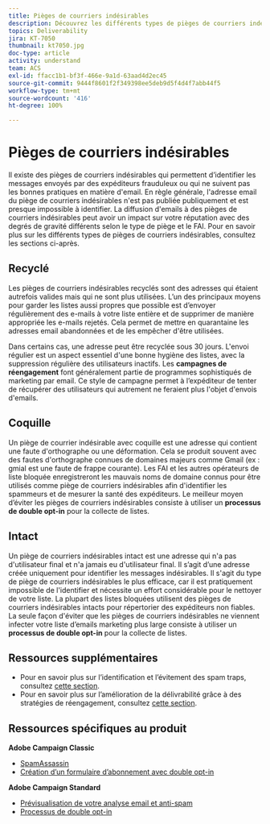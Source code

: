 ```yaml
---
title: Pièges de courriers indésirables
description: Découvrez les différents types de pièges de courriers indésirables.
topics: Deliverability
jira: KT-7050
thumbnail: kt7050.jpg
doc-type: article
activity: understand
team: ACS
exl-id: ffacc1b1-bf3f-466e-9a1d-63aad4d2ec45
source-git-commit: 9444f8601f2f349398ee5deb9d5f4d4f7abb44f5
workflow-type: tm+mt
source-wordcount: '416'
ht-degree: 100%

---
```


# Pièges de courriers indésirables

Il existe des pièges de courriers indésirables qui permettent d’identifier les messages envoyés par des expéditeurs frauduleux ou qui ne suivent pas les bonnes pratiques en matière d&#39;email. En règle générale, l&#39;adresse email du piège de courriers indésirables n&#39;est pas publiée publiquement et est presque impossible à identifier. La diffusion d&#39;emails à des pièges de courriers indésirables peut avoir un impact sur votre réputation avec des degrés de gravité différents selon le type de piège et le FAI. Pour en savoir plus sur les différents types de pièges de courriers indésirables, consultez les sections ci-après.

## Recyclé

Les pièges de courriers indésirables recyclés sont des adresses qui étaient autrefois valides mais qui ne sont plus utilisées. L’un des principaux moyens pour garder les listes aussi propres que possible est d’envoyer régulièrement des e-mails à votre liste entière et de supprimer de manière appropriée les e-mails rejetés. Cela permet de mettre en quarantaine les adresses email abandonnées et de les empêcher d&#39;être utilisées.

Dans certains cas, une adresse peut être recyclée sous 30 jours. L&#39;envoi régulier est un aspect essentiel d&#39;une bonne hygiène des listes, avec la suppression régulière des utilisateurs inactifs. Les **campagnes de réengagement** font généralement partie de programmes sophistiqués de marketing par email. Ce style de campagne permet à l’expéditeur de tenter de récupérer des utilisateurs qui autrement ne feraient plus l&#39;objet d&#39;envois d&#39;emails.

## Coquille

Un piège de courrier indésirable avec coquille est une adresse qui contient une faute d&#39;orthographe ou une déformation. Cela se produit souvent avec des fautes d&#39;orthographe connues de domaines majeurs comme Gmail (ex : gmial est une faute de frappe courante). Les FAI et les autres opérateurs de liste bloquée enregistreront les mauvais noms de domaine connus pour être utilisés comme piège de courriers indésirables afin d&#39;identifier les spammeurs et de mesurer la santé des expéditeurs. Le meilleur moyen d’éviter les pièges de courriers indésirables consiste à utiliser un **processus de double opt-in** pour la collecte de listes.

## Intact

Un piège de courriers indésirables intact est une adresse qui n&#39;a pas d&#39;utilisateur final et n&#39;a jamais eu d&#39;utilisateur final. Il s’agit d’une adresse créée uniquement pour identifier les messages indésirables. Il s&#39;agit du type de piège de courriers indésirables le plus efficace, car il est pratiquement impossible de l&#39;identifier et nécessite un effort considérable pour le nettoyer de votre liste. La plupart des listes bloquées utilisent des pièges de courriers indésirables intacts pour répertorier des expéditeurs non fiables. La seule façon d&#39;éviter que les pièges de courriers indésirables ne viennent infecter votre liste d’emails marketing plus large consiste à utiliser un **processus de double opt-in** pour la collecte de listes.

## Ressources supplémentaires

* Pour en savoir plus sur l’identification et l’évitement des spam traps, consultez [cette section](/help/additional-resources/all-about-spam-traps.md).
* Pour en savoir plus sur l’amélioration de la délivrabilité grâce à des stratégies de réengagement, consultez [cette section](/help/additional-resources/re-engagement.md).

## Ressources spécifiques au produit

**Adobe Campaign Classic**

* [SpamAssassin](https://experienceleague.adobe.com/docs/campaign-classic/using/sending-messages/deliverability-management/spamassassin.html?lang=fr-FR#using-spamassassin)
* [Création d’un formulaire d’abonnement avec double opt-in](https://experienceleague.adobe.com/docs/campaign-classic/using/designing-content/web-forms/use-cases--web-forms.html?lang=fr-FR#create-a-subscription--form-with-double-opt-in)

**Adobe Campaign Standard**

* [Prévisualisation de votre analyse email et anti-spam](https://experienceleague.adobe.com/docs/campaign-standard-learn/tutorials/designing-content/email-designer/preview-your-email.html?lang=fr#designing-content)
* [Processus de double opt-in](https://experienceleague.adobe.com/docs/campaign-standard/using/communication-channels/landing-pages/setting-up-a-double-opt-in-process.html?lang=fr#communication-channels)

